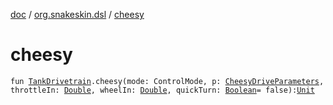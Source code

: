 [doc](../index.md) / [org.snakeskin.dsl](index.md) / [cheesy](./cheesy.md)

# cheesy

`fun `[`TankDrivetrain`](../org.snakeskin.component/-tank-drivetrain/index.md)`.cheesy(mode: ControlMode, p: `[`CheesyDriveParameters`](-cheesy-drive-parameters/index.md)`, throttleIn: `[`Double`](https://kotlinlang.org/api/latest/jvm/stdlib/kotlin/-double/index.html)`, wheelIn: `[`Double`](https://kotlinlang.org/api/latest/jvm/stdlib/kotlin/-double/index.html)`, quickTurn: `[`Boolean`](https://kotlinlang.org/api/latest/jvm/stdlib/kotlin/-boolean/index.html)` = false): `[`Unit`](https://kotlinlang.org/api/latest/jvm/stdlib/kotlin/-unit/index.html)